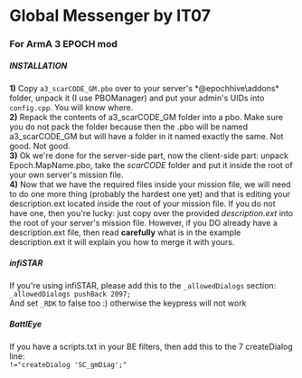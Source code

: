 # Global Messenger by IT07
### For ArmA 3 EPOCH mod

##### INSTALLATION
**1)** Copy `a3_scarCODE_GM.pbo` over to your server's *@epochhive\addons\* folder, unpack it (I use PBOManager) and put your admin's UIDs into `config.cpp`. You will know where.<br />
**2)** Repack the contents of a3_scarCODE_GM folder into a pbo. Make sure you do not pack the folder because then the .pbo will be named a3_scarCODE_GM but will have a folder in it named exactly the same. Not good. Not good.<br />
**3)** Ok we're done for the server-side part, now the client-side part: unpack Epoch.MapName.pbo, take the *scarCODE* folder and put it inside the root of your own server's mission file.<br />
**4)** Now that we have the required files inside your mission file, we will need to do one more thing (probably the hardest one yet) and that is editing your description.ext located inside the root of your mission file. If you do not have one, then you're lucky: just copy over the provided *description.ext* into the root of your server's mission file. However, if you DO already have a description.ext file, then read **carefully** what is in the example description.ext it will explain you how to merge it with yours.<br />

##### infiSTAR
If you're using infiSTAR, please add this to the `_allowedDialogs` section:<br />
`_allowedDialogs pushBack 2097;`<br />
And set `_RDK` to false too :) otherwise the keypress will not work<br />

##### BattlEye
If you have a scripts.txt in your BE filters, then add this to the 7 createDialog line:<br />
`!="createDialog 'SC_gmDiag';"`

